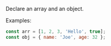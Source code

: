 Declare an array and an object.

Examples:

```javascript
const arr = [1, 2, 3, 'Hello', true];
const obj = { name: 'Joe', age: 32 };
```

